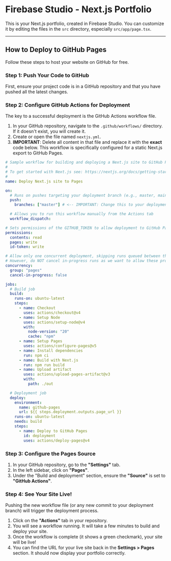 # Firebase Studio - Next.js Portfolio

This is your Next.js portfolio, created in Firebase Studio. You can customize it by editing the files in the `src` directory, especially `src/app/page.tsx`.

---

## How to Deploy to GitHub Pages

Follow these steps to host your website on GitHub for free.

### Step 1: Push Your Code to GitHub

First, ensure your project code is in a GitHub repository and that you have pushed all the latest changes.

### Step 2: Configure GitHub Actions for Deployment

The key to a successful deployment is the GitHub Actions workflow file.

1.  In your GitHub repository, navigate to the `.github/workflows/` directory. If it doesn't exist, you will create it.
2.  Create or open the file named `nextjs.yml`.
3.  **IMPORTANT**: Delete all content in that file and replace it with the **exact** code below. This workflow is specifically configured for a static Next.js export to GitHub Pages.

```yaml
# Sample workflow for building and deploying a Next.js site to GitHub Pages
#
# To get started with Next.js see: https://nextjs.org/docs/getting-started
#
name: Deploy Next.js site to Pages

on:
  # Runs on pushes targeting your deployment branch (e.g., master, main, or production)
  push:
    branches: ["master"] # <-- IMPORTANT: Change this to your deployment branch name if it's not "master"

  # Allows you to run this workflow manually from the Actions tab
  workflow_dispatch:

# Sets permissions of the GITHUB_TOKEN to allow deployment to GitHub Pages
permissions:
  contents: read
  pages: write
  id-token: write

# Allow only one concurrent deployment, skipping runs queued between the run in-progress and latest queued.
# However, do NOT cancel in-progress runs as we want to allow these production deployments to complete.
concurrency:
  group: "pages"
  cancel-in-progress: false

jobs:
  # Build job
  build:
    runs-on: ubuntu-latest
    steps:
      - name: Checkout
        uses: actions/checkout@v4
      - name: Setup Node
        uses: actions/setup-node@v4
        with:
          node-version: "20"
          cache: "npm"
      - name: Setup Pages
        uses: actions/configure-pages@v5
      - name: Install dependencies
        run: npm ci
      - name: Build with Next.js
        run: npm run build
      - name: Upload artifact
        uses: actions/upload-pages-artifact@v3
        with:
          path: ./out

  # Deployment job
  deploy:
    environment:
      name: github-pages
      url: ${{ steps.deployment.outputs.page_url }}
    runs-on: ubuntu-latest
    needs: build
    steps:
      - name: Deploy to GitHub Pages
        id: deployment
        uses: actions/deploy-pages@v4
```

### Step 3: Configure the Pages Source

1.  In your GitHub repository, go to the **"Settings"** tab.
2.  In the left sidebar, click on **"Pages"**.
3.  Under the "Build and deployment" section, ensure the **"Source"** is set to **"GitHub Actions"**.

### Step 4: See Your Site Live!

Pushing the new workflow file (or any new commit to your deployment branch) will trigger the deployment process.

1.  Click on the **"Actions"** tab in your repository.
2.  You will see a workflow running. It will take a few minutes to build and deploy your site.
3.  Once the workflow is complete (it shows a green checkmark), your site will be live!
4.  You can find the URL for your live site back in the **Settings > Pages** section. It should now display your portfolio correctly.
